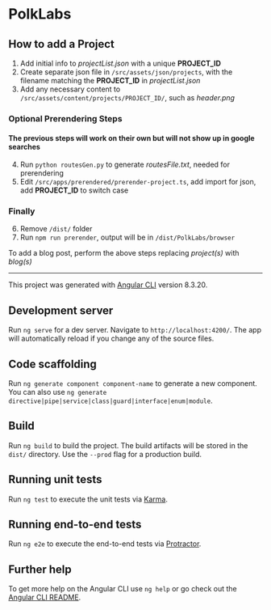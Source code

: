 # PolkLabs

## How to add a Project

1. Add initial info to _projectList.json_ with a unique __PROJECT_ID__
2. Create separate json file in `/src/assets/json/projects`, with the filename matching the __PROJECT_ID__ in _projectList.json_
3. Add any necessary content to `/src/assets/content/projects/PROJECT_ID/`, such as _header.png_

### Optional Prerendering Steps
#### The previous steps will work on their own but will not show up in google searches

4. Run `python routesGen.py` to generate _routesFile.txt_, needed for prerendering
5. Edit `/src/apps/prerendered/prerender-project.ts`, add import for json, add __PROJECT_ID__ to switch case

### Finally
6. Remove `/dist/` folder
7. Run `npm run prerender`, output will be in `/dist/PolkLabs/browser`

To add a blog post, perform the above steps replacing _project(s)_ with _blog(s)_

---

This project was generated with [Angular CLI](https://github.com/angular/angular-cli) version 8.3.20.

## Development server

Run `ng serve` for a dev server. Navigate to `http://localhost:4200/`. The app will automatically reload if you change any of the source files.

## Code scaffolding

Run `ng generate component component-name` to generate a new component. You can also use `ng generate directive|pipe|service|class|guard|interface|enum|module`.

## Build

Run `ng build` to build the project. The build artifacts will be stored in the `dist/` directory. Use the `--prod` flag for a production build.

## Running unit tests

Run `ng test` to execute the unit tests via [Karma](https://karma-runner.github.io).

## Running end-to-end tests

Run `ng e2e` to execute the end-to-end tests via [Protractor](http://www.protractortest.org/).

## Further help

To get more help on the Angular CLI use `ng help` or go check out the [Angular CLI README](https://github.com/angular/angular-cli/blob/master/README.md).
